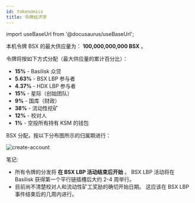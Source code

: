 ```yaml
---
id: tokenomics
title: 令牌经济学
---
```


import useBaseUrl from '@docusaurus/useBaseUrl';

本机令牌 BSX 的最大供应量为： **100,000,000,000 BSX** 。

令牌将按如下方式分配（最大供应量的累计百分比）：

* **15%** - Basilisk 众贷
* **5.63%** - BSX LBP 参与者
* **4.37%** - HDX LBP 参与者
* **15%** - 星际（创始团队）
* **9%** - 国库（财政）
* **38%** - 流动性挖矿
* **12%** - 校对人
* **1%** - 空投所有持有 KSM 的钱包

BSX 分配，按以下分布图所示的归属期进行：

<div style={{textAlign: 'center', marginBottom: '2rem'}}>
  <img alt="create-account" src={useBaseUrl('/img/tokenomics/bsx_distribution.jpg')}  />
</div>

笔记:
* 所有令牌的分发将 **在 BSX LBP 活动结束后开始** 。 BSX LBP 活动将在 Basilisk 获得第一个平行链插槽后大约 2-4 周举行。
* 目前尚不清楚校对人和流动性矿工奖励的确切开始日期。 这应该在 BSX LBP 事件结束后的几周内进行。

